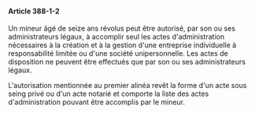 #### Article 388-1-2

Un mineur âgé de seize ans révolus peut être autorisé, par son ou ses administrateurs légaux, à accomplir seul les actes d'administration nécessaires à la création et à la gestion d'une entreprise individuelle à responsabilité limitée ou d'une société unipersonnelle. Les actes de disposition ne peuvent être effectués que par son ou ses administrateurs légaux.

L'autorisation mentionnée au premier alinéa revêt la forme d'un acte sous seing privé ou d'un acte notarié et comporte la liste des actes d'administration pouvant être accomplis par le mineur.

